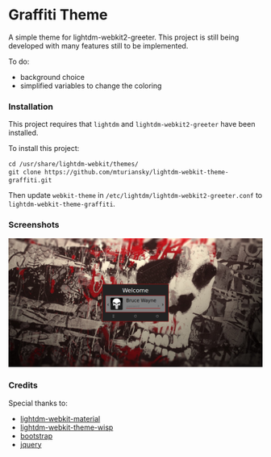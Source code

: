 # Graffiti Theme

A simple theme for lightdm-webkit2-greeter. This project is still being developed with many features still to be implemented.

To do:
- background choice
- simplified variables to change the coloring

### Installation

This project requires that `lightdm` and `lightdm-webkit2-greeter` have been installed.

To install this project:
```
cd /usr/share/lightdm-webkit/themes/
git clone https://github.com/mturiansky/lightdm-webkit-theme-graffiti.git
```
Then update `webkit-theme` in `/etc/lightdm/lightdm-webkit2-greeter.conf` to `lightdm-webkit-theme-graffiti`.

### Screenshots

![Screenshot0](/screenshots/screenshot0.png?raw=true)

### Credits

Special thanks to:
- [lightdm-webkit-material](https://github.com/artur9010/lightdm-webkit-material)
- [lightdm-webkit-theme-wisp](https://github.com/nejsan/lightdm-webkit-theme-wisp)
- [bootstrap](http://getbootstrap.com/)
- [jquery](https://jquery.com/)
